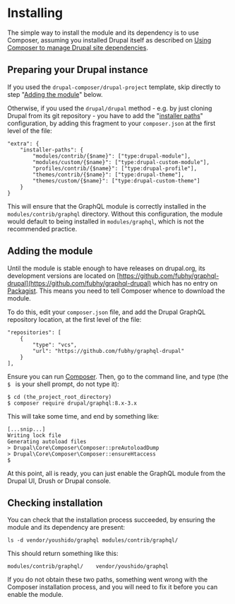 # Installing

The simple way to install the module and its dependency is to use Composer, assuming you installed Drupal itself as described on [Using Composer to manage Drupal site dependencies](https://www.drupal.org/node/2718229).

## Preparing your Drupal instance

If you used the `drupal-composer/drupal-project` template, skip directly to step
"[Adding the module](#adding-the-module)" below.

Otherwise, if you used the `drupal/drupal` method - e.g. by
just cloning Drupal from its git repository - you have to add the
"[installer paths]" configuration, by adding this fragment to your
`composer.json` at the first level of the file:

    "extra": {
        "installer-paths": {
            "modules/contrib/{$name}": ["type:drupal-module"],
            "modules/custom/{$name}": ["type:drupal-custom-module"],
            "profiles/contrib/{$name}": ["type:drupal-profile"],
            "themes/contrib/{$name}": ["type:drupal-theme"],
            "themes/custom/{$name}": ["type:drupal-custom-theme"]
        }
    }

This will ensure that the GraphQL module is correctly installed in the
`modules/contrib/graphql` directory. Without this configuration, the module
would default to being installed in `modules/graphql`, which is not the
recommended practice.

[installer paths]: https://www.drupal.org/node/2718229#installer-dirs


## Adding the module

Until the module is stable enough to have releases on drupal.org, its
development versions are located on
[https://github.com/fubhy/graphql-drupal](https://github.com/fubhy/graphql-drupal)
which has no entry on [Packagist](https://packagist.org/search/). This means you
need to tell Composer whence to download the module.

To do this, edit your `composer.json` file, and add the Drupal GraphQL
repository location, at the first level of the file:

    "repositories": [
        {
            "type": "vcs",
            "url": "https://github.com/fubhy/graphql-drupal"
        }
    ],

Ensure you can run [Composer](https://getcomposer.org/download/). Then, go to
the command line, and type (the `$ ` is your shell prompt, do not type it):

    $ cd (the_project_root_directory)
    $ composer require drupal/graphql:8.x-3.x

This will take some time, and end by something like:

    [...snip...]
    Writing lock file
    Generating autoload files
    > Drupal\Core\Composer\Composer::preAutoloadDump
    > Drupal\Core\Composer\Composer::ensureHtaccess
    $

At this point, all is ready, you can just enable the GraphQL module from the
Drupal UI, Drush or Drupal console.


## Checking installation

You can check that the installation process succeeded, by ensuring the module
and its dependency are present:

    ls -d vendor/youshido/graphql modules/contrib/graphql/

This should return something like this:

    modules/contrib/graphql/	vendor/youshido/graphql

If you do not obtain these two paths, something went wrong with the Composer
installation process, and you will need to fix it before you can enable the
module.
